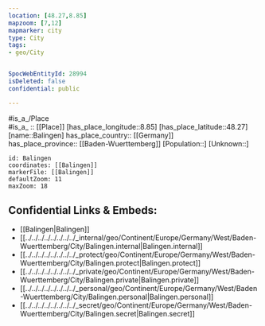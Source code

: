 ```yaml
---
location: [48.27,8.85] 
mapzoom: [7,12] 
mapmarker: city 
type: City
tags:
- geo/City


SpocWebEntityId: 28994
isDeleted: false
confidential: public

---
```

#is_a_/Place  
#is_a_ :: [[Place]] 
[has_place_longitude::8.85] 
[has_place_latitude::48.27] 
[name::Balingen] 
has_place_country:: [[Germany]]  
has_place_province:: [[Baden-Wuerttemberg]] 
[Population::] 
[Unknown::] 


```leaflet
id: Balingen
coordinates: [[Balingen]] 
markerFile: [[Balingen]] 
defaultZoom: 11 
maxZoom: 18
```


## Confidential Links & Embeds: 
- [[Balingen|Balingen]]  
- [[../../../../../../../../_internal/geo/Continent/Europe/Germany/West/Baden-Wuerttemberg/City/Balingen.internal|Balingen.internal]] 
- [[../../../../../../../../_protect/geo/Continent/Europe/Germany/West/Baden-Wuerttemberg/City/Balingen.protect|Balingen.protect]] 
- [[../../../../../../../../_private/geo/Continent/Europe/Germany/West/Baden-Wuerttemberg/City/Balingen.private|Balingen.private]] 
- [[../../../../../../../../_personal/geo/Continent/Europe/Germany/West/Baden-Wuerttemberg/City/Balingen.personal|Balingen.personal]] 
- [[../../../../../../../../_secret/geo/Continent/Europe/Germany/West/Baden-Wuerttemberg/City/Balingen.secret|Balingen.secret]] 
